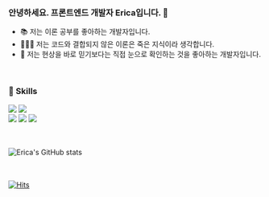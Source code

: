 ### 안녕하세요. 프론트엔드 개발자 Erica입니다. 👋

- 📚 저는 이론 공부를 좋아하는 개발자입니다.
- 🧑🏻‍💻 저는 코드와 결합되지 않은 이론은 죽은 지식이라 생각합니다.
- 🧪 저는 현상을 바로 믿기보다는 직접 눈으로 확인하는 것을 좋아하는 개발자입니다.
<br/>

### 🔨 Skills
<div>
  <img src="https://img.shields.io/badge/TypeScript-3178C6?style=flat&logo=TypeScript&logoColor=white"/>
  <img src="https://img.shields.io/badge/React-61DAFB?style=flat&logo=React&logoColor=white"/>
</div>
<div>
  <img src="https://img.shields.io/badge/HTML5-E34F26?style=flat&logo=HTML5&logoColor=white"/>
  <img src="https://img.shields.io/badge/CSS3-1572B6?style=flat&logo=CSS3&logoColor=white"/>
  <img src="https://img.shields.io/badge/JavaScript-F7DF1E?style=flat&logo=JavaScript&logoColor=white"/>
</div>
<br/><br/>

![Erica's GitHub stats](https://github-readme-stats.vercel.app/api?username=ericagong&show_icons=true&theme=transparent)

<br/><br/>
[![Hits](https://hits.seeyoufarm.com/api/count/incr/badge.svg?url=https%3A%2F%2Fgithub.com%2Fclapho&count_bg=%2379C83D&title_bg=%23555555&icon=&icon_color=%23E7E7E7&title=hits&edge_flat=false)](https://hits.seeyoufarm.com)
